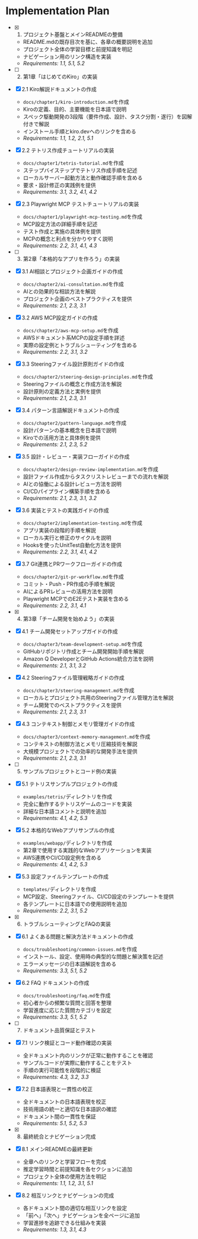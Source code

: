 # Implementation Plan

- [x] 1. プロジェクト基盤とメインREADMEの整備
  - README.mdの既存目次を基に、各章の概要説明を追加
  - プロジェクト全体の学習目標と前提知識を明記
  - ナビゲーション用のリンク構造を実装
  - _Requirements: 1.1, 5.1, 5.2_

- [ ] 2. 第1章「はじめてのKiro」の実装
- [x] 2.1 Kiro解説ドキュメントの作成
  - `docs/chapter1/kiro-introduction.md`を作成
  - Kiroの定義、目的、主要機能を日本語で説明
  - スペック駆動開発の3段階（要件作成、設計、タスク分割・遂行）を図解付きで解説
  - インストール手順とkiro.devへのリンクを含める
  - _Requirements: 1.1, 1.2, 2.1, 5.1_

- [x] 2.2 テトリス作成チュートリアルの実装
  - `docs/chapter1/tetris-tutorial.md`を作成
  - ステップバイステップでテトリス作成手順を記述
  - ローカルサーバー起動方法と動作確認手順を含める
  - 要求・設計修正の実践例を提供
  - _Requirements: 3.1, 3.2, 4.1, 4.2_

- [x] 2.3 Playwright MCP テストチュートリアルの実装
  - `docs/chapter1/playwright-mcp-testing.md`を作成
  - MCP設定方法の詳細手順を記述
  - テスト作成と実施の具体例を提供
  - MCPの概念と利点を分かりやすく説明
  - _Requirements: 2.2, 3.1, 4.1, 4.3_

- [ ] 3. 第2章「本格的なアプリを作ろう」の実装
- [x] 3.1 AI相談とプロジェクト企画ガイドの作成
  - `docs/chapter2/ai-consultation.md`を作成
  - AIとの効果的な相談方法を解説
  - プロジェクト企画のベストプラクティスを提供
  - _Requirements: 2.1, 2.3, 3.1_

- [x] 3.2 AWS MCP設定ガイドの作成
  - `docs/chapter2/aws-mcp-setup.md`を作成
  - AWSドキュメント系MCPの設定手順を詳述
  - 実際の設定例とトラブルシューティングを含める
  - _Requirements: 2.2, 3.1, 3.2_

- [x] 3.3 Steeringファイル設計原則ガイドの作成
  - `docs/chapter2/steering-design-principles.md`を作成
  - Steeringファイルの概念と作成方法を解説
  - 設計原則の定義方法と実例を提供
  - _Requirements: 2.1, 2.3, 3.1_

- [x] 3.4 パターン言語解説ドキュメントの作成
  - `docs/chapter2/pattern-language.md`を作成
  - 設計パターンの基本概念を日本語で説明
  - Kiroでの活用方法と具体例を提供
  - _Requirements: 2.1, 2.3, 5.2_

- [x] 3.5 設計・レビュー・実装フローガイドの作成
  - `docs/chapter2/design-review-implementation.md`を作成
  - 設計ファイル作成からタスクリストレビューまでの流れを解説
  - AIとの協働による設計レビュー方法を説明
  - CI/CDパイプライン構築手順を含める
  - _Requirements: 2.1, 2.3, 3.1, 3.2_

- [x] 3.6 実装とテストの実践ガイドの作成
  - `docs/chapter2/implementation-testing.md`を作成
  - アプリ実装の段階的手順を解説
  - ローカル実行と修正のサイクルを説明
  - Hooksを使ったUnitTest自動化方法を提供
  - _Requirements: 2.2, 3.1, 4.1, 4.2_

- [x] 3.7 Git連携とPRワークフローガイドの作成
  - `docs/chapter2/git-pr-workflow.md`を作成
  - コミット・Push・PR作成の手順を解説
  - AIによるPRレビューの活用方法を説明
  - Playwright MCPでのE2Eテスト実装を含める
  - _Requirements: 2.2, 3.1, 4.1_

- [x] 4. 第3章「チーム開発を始めよう」の実装
- [x] 4.1 チーム開発セットアップガイドの作成
  - `docs/chapter3/team-development-setup.md`を作成
  - GitHubリポジトリ作成とチーム開発開始手順を解説
  - Amazon Q DeveloperとGitHub Actions統合方法を説明
  - _Requirements: 2.1, 3.1, 3.2_

- [x] 4.2 Steeringファイル管理戦略ガイドの作成
  - `docs/chapter3/steering-management.md`を作成
  - ローカルとプロジェクト共用のSteeringファイル管理方法を解説
  - チーム開発でのベストプラクティスを提供
  - _Requirements: 2.1, 2.3, 3.1_

- [x] 4.3 コンテキスト制御とメモリ管理ガイドの作成
  - `docs/chapter3/context-memory-management.md`を作成
  - コンテキストの制御方法とメモリ圧縮技術を解説
  - 大規模プロジェクトでの効率的な開発手法を提供
  - _Requirements: 2.1, 2.3, 3.1_

- [ ] 5. サンプルプロジェクトとコード例の実装
- [x] 5.1 テトリスサンプルプロジェクトの作成
  - `examples/tetris/`ディレクトリを作成
  - 完全に動作するテトリスゲームのコードを実装
  - 詳細な日本語コメントと説明を追加
  - _Requirements: 4.1, 4.2, 5.3_

- [x] 5.2 本格的なWebアプリサンプルの作成
  - `examples/webapp/`ディレクトリを作成
  - 第2章で使用する実践的なWebアプリケーションを実装
  - AWS連携やCI/CD設定例を含める
  - _Requirements: 4.1, 4.2, 5.3_

- [x] 5.3 設定ファイルテンプレートの作成
  - `templates/`ディレクトリを作成
  - MCP設定、Steeringファイル、CI/CD設定のテンプレートを提供
  - 各テンプレートに日本語での使用説明を追加
  - _Requirements: 2.2, 3.1, 5.2_

- [x] 6. トラブルシューティングとFAQの実装
- [x] 6.1 よくある問題と解決方法ドキュメントの作成
  - `docs/troubleshooting/common-issues.md`を作成
  - インストール、設定、使用時の典型的な問題と解決策を記述
  - エラーメッセージの日本語解説を含める
  - _Requirements: 3.3, 5.1, 5.2_

- [x] 6.2 FAQ ドキュメントの作成
  - `docs/troubleshooting/faq.md`を作成
  - 初心者からの頻繁な質問と回答を整理
  - 学習進度に応じた質問カテゴリを設定
  - _Requirements: 3.3, 5.1, 5.2_

- [ ] 7. ドキュメント品質保証とテスト
- [x] 7.1 リンク検証とコード動作確認の実装
  - 全ドキュメント内のリンクが正常に動作することを確認
  - サンプルコードが実際に動作することをテスト
  - 手順の実行可能性を段階的に検証
  - _Requirements: 4.3, 3.2, 3.3_

- [x] 7.2 日本語表現と一貫性の校正
  - 全ドキュメントの日本語表現を校正
  - 技術用語の統一と適切な日本語訳の確認
  - ドキュメント間の一貫性を保証
  - _Requirements: 5.1, 5.2, 5.3_

- [x] 8. 最終統合とナビゲーション完成
- [x] 8.1 メインREADMEの最終更新
  - 全章へのリンクと学習フローを完成
  - 推定学習時間と前提知識を各セクションに追加
  - プロジェクト全体の使用方法を明記
  - _Requirements: 1.1, 1.2, 3.1, 5.1_

- [x] 8.2 相互リンクとナビゲーションの完成
  - 各ドキュメント間の適切な相互リンクを設定
  - 「前へ」「次へ」ナビゲーションを全ページに追加
  - 学習進捗を追跡できる仕組みを実装
  - _Requirements: 1.3, 3.1, 4.3_